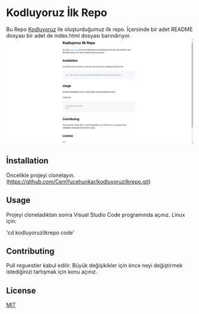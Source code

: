 # Kodluyoruz İlk Repo
Bu Repo [Kodluyoruz](http://kodluyoruz.org) ile oluşturduğumuz ilk repo. İçersinde bir adet README dosyası bir adet de index.html dosyası barındırıyor.
![](https://raw.githubusercontent.com/Kodluyoruz/taskforce/main/git/odev1/figures/markdown.png)

## İnstallation 
Öncelikle projeyi clonelayın. (https://github.com/CemYucehunkar/kodluyoruzilkrepo.git)

## Usage 
Projeyi cloneladıktan sonra Visual Studio Code programında açınız. Linux için: 


'cd kodluyoruzilkrepo
code'

## Contributing

Pull reguestler kabul edilir. Büyük değişikikler için önce neyi değiştirmek istediğinizi tartışmak için konu açınız.

## License
[MIT](https://choosealicense.com/licenses/mit/)
